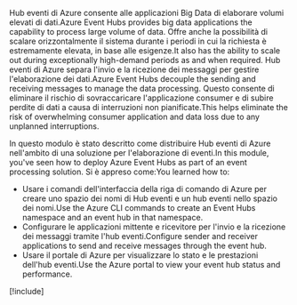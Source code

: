 <span data-ttu-id="a6810-101">Hub eventi di Azure consente alle applicazioni Big Data di elaborare volumi elevati di dati.</span><span class="sxs-lookup"><span data-stu-id="a6810-101">Azure Event Hubs provides big data applications the capability to process large volume of data.</span></span> <span data-ttu-id="a6810-102">Offre anche la possibilità di scalare orizzontalmente il sistema durante i periodi in cui la richiesta è estremamente elevata, in base alle esigenze.</span><span class="sxs-lookup"><span data-stu-id="a6810-102">It also has the ability to scale out during exceptionally high-demand periods as and when required.</span></span> <span data-ttu-id="a6810-103">Hub eventi di Azure separa l'invio e la ricezione dei messaggi per gestire l'elaborazione dei dati.</span><span class="sxs-lookup"><span data-stu-id="a6810-103">Azure Event Hubs decouple the sending and receiving messages to manage the data processing.</span></span> <span data-ttu-id="a6810-104">Questo consente di eliminare il rischio di sovraccaricare l'applicazione consumer e di subire perdite di dati a causa di interruzioni non pianificate.</span><span class="sxs-lookup"><span data-stu-id="a6810-104">This helps eliminate the risk of overwhelming consumer application and data loss due to any unplanned interruptions.</span></span>

<span data-ttu-id="a6810-105">In questo modulo è stato descritto come distribuire Hub eventi di Azure nell'ambito di una soluzione per l'elaborazione di eventi.</span><span class="sxs-lookup"><span data-stu-id="a6810-105">In this module, you've seen how to deploy Azure Event Hubs as part of an event processing solution.</span></span> <span data-ttu-id="a6810-106">Si è appreso come:</span><span class="sxs-lookup"><span data-stu-id="a6810-106">You learned how to:</span></span>

- <span data-ttu-id="a6810-107">Usare i comandi dell'interfaccia della riga di comando di Azure per creare uno spazio dei nomi di Hub eventi e un hub eventi nello spazio dei nomi.</span><span class="sxs-lookup"><span data-stu-id="a6810-107">Use the Azure CLI commands to create an Event Hubs namespace and an event hub in that namespace.</span></span> 
- <span data-ttu-id="a6810-108">Configurare le applicazioni mittente e ricevitore per l'invio e la ricezione dei messaggi tramite l'hub eventi.</span><span class="sxs-lookup"><span data-stu-id="a6810-108">Configure sender and receiver applications to send and receive messages through the event hub.</span></span>
- <span data-ttu-id="a6810-109">Usare il portale di Azure per visualizzare lo stato e le prestazioni dell'hub eventi.</span><span class="sxs-lookup"><span data-stu-id="a6810-109">Use the Azure portal to view your event hub status and performance.</span></span>

[!include[](../../../includes/azure-sandbox-cleanup.md)]
